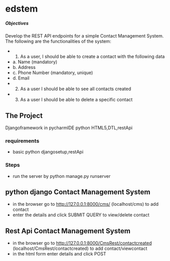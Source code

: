 # edstem

##### Objectives
Develop the REST API endpoints for a simple Contact Management System. The following
are the functionalities of the system:
- 1. As a user, I should be able to create a contact with the following data
- a. Name (mandatory)
- b. Address
- c. Phone Number (mandatory, unique)
- d. Email
- 2. As a user I should be able to see all contacts created
- 3. As a user I should be able to delete a specific contact

## The Project

Djangoframework in pycharmIDE python HTML5,DTL,restApi 

### requirements
- basic python djangosetup,restApi 
### Steps
- run the server by python manage.py runserver

## python django Contact Management System
- in the browser go to http://127.0.0.1:8000/cms/ (localhost/cms) to add contact
- enter the details and click SUBMIT QUERY to view/delete contact

## Rest Api Contact Management System
- in the browser go to http://127.0.0.1:8000/CmsRest/contactcreated (localhost/CmsRest/contactcreated) to add contact/viewcontact
- in the html form enter details and click POST

